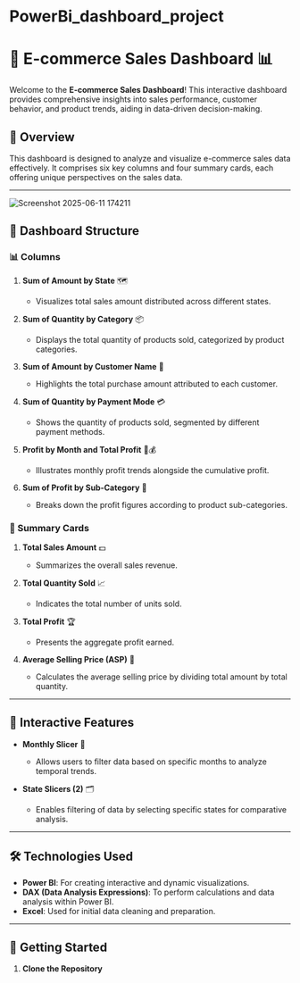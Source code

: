 # PowerBi_dashboard_project
# 🛒 E-commerce Sales Dashboard 📊

Welcome to the **E-commerce Sales Dashboard**! This interactive dashboard provides comprehensive insights into sales performance, customer behavior, and product trends, aiding in data-driven decision-making.

## 📌 Overview

This dashboard is designed to analyze and visualize e-commerce sales data effectively. It comprises six key columns and four summary cards, each offering unique perspectives on the sales data.

---
![Screenshot 2025-06-11 174211](https://github.com/user-attachments/assets/1cb7bc55-2f1a-4e1d-aabe-f219b3ebdca8)

## 🧱 Dashboard Structure

### 📊 Columns

1. **Sum of Amount by State** 🗺️
   - Visualizes total sales amount distributed across different states.

2. **Sum of Quantity by Category** 📦
   - Displays the total quantity of products sold, categorized by product categories.

3. **Sum of Amount by Customer Name** 👤
   - Highlights the total purchase amount attributed to each customer.

4. **Sum of Quantity by Payment Mode** 💳
   - Shows the quantity of products sold, segmented by different payment methods.

5. **Profit by Month and Total Profit** 📅💰
   - Illustrates monthly profit trends alongside the cumulative profit.

6. **Sum of Profit by Sub-Category** 🧩
   - Breaks down the profit figures according to product sub-categories.

### 🧾 Summary Cards

1. **Total Sales Amount** 💵
   - Summarizes the overall sales revenue.

2. **Total Quantity Sold** 📈
   - Indicates the total number of units sold.

3. **Total Profit** 🏆
   - Presents the aggregate profit earned.

4. **Average Selling Price (ASP)** 🧮
   - Calculates the average selling price by dividing total amount by total quantity.

---

## 🎯 Interactive Features

- **Monthly Slicer** 📆
  - Allows users to filter data based on specific months to analyze temporal trends.

- **State Slicers (2)** 🗂️
  - Enables filtering of data by selecting specific states for comparative analysis.

---

## 🛠️ Technologies Used

- **Power BI**: For creating interactive and dynamic visualizations.
- **DAX (Data Analysis Expressions)**: To perform calculations and data analysis within Power BI.
- **Excel**: Used for initial data cleaning and preparation.

---

## 🚀 Getting Started

1. **Clone the Repository**
   ```bash

